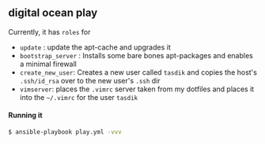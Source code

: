 ## digital ocean play

Currently, it has `roles` for 

- `update` : update the apt-cache and upgrades it
- `bootstrap_server` : Installs some bare bones apt-packages and enables a minimal firewall
- `create_new_user`: Creates a new user called `tasdik` and copies the host's `.ssh/id_rsa` over to the new user's `.ssh` dir
- `vimserver`: places the `.vimrc` server taken from my dotfiles and places it into the `~/.vimrc` for the user `tasdik`

#### Running it

```bash
$ ansible-playbook play.yml -vvv 
```